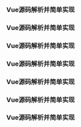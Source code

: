 ### Vue源码解析并简单实现
### Vue源码解析并简单实现
### Vue源码解析并简单实现
### Vue源码解析并简单实现
### Vue源码解析并简单实现
### Vue源码解析并简单实现
### Vue源码解析并简单实现